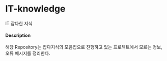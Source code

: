 # IT-knowledge
IT 잡다한 지식

#### Description

해당 Repository는 잡다지식의 모음집으로 진행하고 있는 프로젝트에서 모르는 정보, 오류 메시지를
정리한다.
